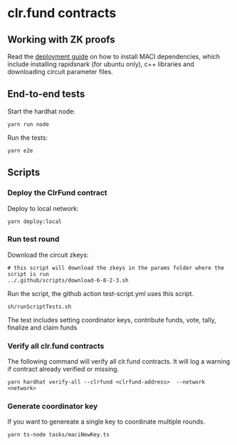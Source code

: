 # clr.fund contracts

## Working with ZK proofs

Read the [deployment guide](../docs/deployment.md) on how to install MACI dependencies, which include installing rapidsnark (for ubuntu only), c++ libraries and downloading circuit parameter files.

## End-to-end tests

Start the hardhat node:
```
yarn run node
```

Run the tests:

```
yarn e2e
```

## Scripts

### Deploy the ClrFund contract

Deploy to local network:

```
yarn deploy:local
```

### Run test round

Download the circuit zkeys:

```
# this script will download the zkeys in the params folder where the script is run
../.github/scripts/download-6-8-2-3.sh
```

Run the script, the github action test-script.yml uses this script.

```
sh/runScriptTests.sh
```

The test includes setting coordinator keys, contribute funds, vote, tally, finalize and claim funds

### Verify all clr.fund contracts
The following command will verify all clr.fund contracts. It will log a warning if contract already verified or missing.

```
yarn hardhat verify-all --clrfund <clrfund-address>  --network <network>
```

### Generate coordinator key
If you want to genereate a single key to coordinate multiple rounds.

```
yarn ts-node tasks/maciNewKey.ts
```
